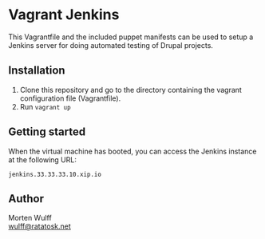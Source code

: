 Vagrant Jenkins
===============

This Vagrantfile and the included puppet manifests can be used to setup a Jenkins server for doing automated testing of Drupal projects.


Installation
------------

1. Clone this repository and go to the directory containing the vagrant configuration file (Vagrantfile).
2. Run `vagrant up`


Getting started
---------------

When the virtual machine has booted, you can access the Jenkins instance at the following URL:

    jenkins.33.33.33.10.xip.io


Author
------

Morten Wulff  
<wulff@ratatosk.net>
